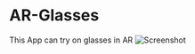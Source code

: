 # AR-Glasses
This App can try on glasses in AR
![Screenshot](https://github.com/VladimirLadygin/AR-Glasses/blob/main/Screenshots/IMG_7990.PNG)
